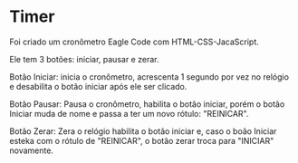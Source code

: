 # Timer

Foi criado um cronômetro Eagle Code com HTML-CSS-JacaScript.

Ele tem 3 botões: iniciar, pausar e zerar.

Botão Iniciar: inicia o cronômetro, acrescenta 1 segundo por vez no relógio e desabilita o botão iniciar após ele ser clicado.

Botão Pausar: Pausa o cronômetro, habilita o botão iniciar, porém o botão Iniciar muda de nome e passa a ter um novo rótulo: "REINICAR".

Botão Zerar: Zera o relógio habilita o botão iniciar e, caso o boão Iniciar esteka com o rótulo de "REINICAR", o botão zerar troca para 
            "INICIAR" novamente.


